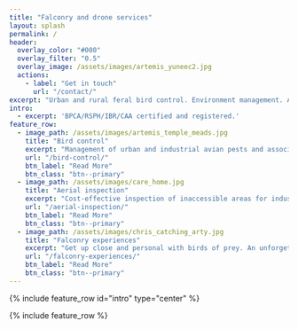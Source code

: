 ```yaml
---
title: "Falconry and drone services"
layout: splash
permalink: /
header:
  overlay_color: "#000"
  overlay_filter: "0.5"
  overlay_image: /assets/images/artemis_yuneec2.jpg
  actions:
    - label: "Get in touch"
      url: "/contact/"
excerpt: "Urban and rural feral bird control. Environment management. Aerial inspection and surveying. Falconry experiences. If it's in the air, we're on it."
intro:
  - excerpt: 'BPCA/RSPH/IBR/CAA certified and registered.'
feature_row:
  - image_path: /assets/images/artemis_temple_meads.jpg
    title: "Bird control"
    excerpt: "Management of urban and industrial avian pests and associated problems."
    url: "/bird-control/"
    btn_label: "Read More"
    btn_class: "btn--primary"
  - image_path: /assets/images/care_home.jpg
    title: "Aerial inspection"
    excerpt: "Cost-effective inspection of inaccessible areas for industry and construction."
    url: "/aerial-inspection/"
    btn_label: "Read More"
    btn_class: "btn--primary"
  - image_path: /assets/images/chris_catching_arty.jpg
    title: "Falconry experiences"
    excerpt: "Get up close and personal with birds of prey. An unforgettable experience for all ages."
    url: "/falconry-experiences/"
    btn_label: "Read More"
    btn_class: "btn--primary"
---
```


{% include feature_row id="intro" type="center" %}

{% include feature_row %}
